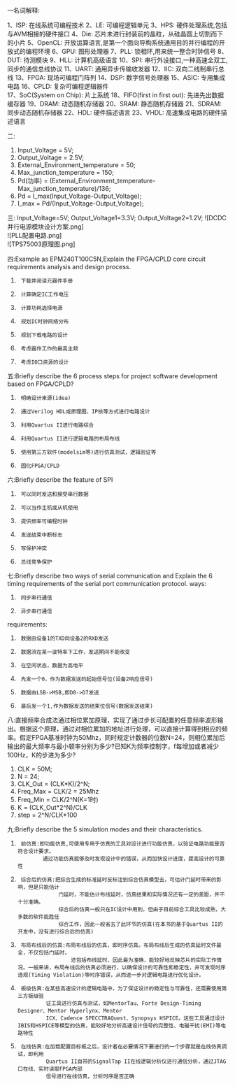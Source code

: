 一名词解释:

1、ISP:     在线系统可编程技术 
2、LE:      可编程逻辑单元 
3、HPS:     硬件处理系统,包括与AVM相接的硬件接口 
4、Die:     芯片未进行封装前的晶粒，从硅晶圆上切割而下的小片 
5、OpenCL:  开放运算语言,是第一个面向导构系统通用目的并行编程的开放式的编程环境 
6、GPU:     图形处理器 
7、PLL:     锁相环,用来统一整合时钟信号 
8、DUT:     待测模块 
9、HLL:     计算机高级语言 
10、SPI:    串行外设接口,一种高速全双工,同步的通信总线协议 
11、UART:   通用异步传输收发器 
12、IIC:    双向二线制串行总线 
13、FPGA:   现场可编程门阵列 
14、DSP:    数字信号处理器 
15、ASIC:   专用集成电路 
16、CPLD:   复杂可编程逻辑器件  
17、SoC(System on Chip):        片上系统 
18、FIFO(first in first out):   先进先出数据缓存器 
19、DRAM:   动态随机存储器 
20、SRAM:   静态随机存储器 
21、SDRAM:  同步动态随机存储器 
22、HDL:    硬件描述语言 
23、VHDL:   高速集成电路的硬件描述语言 

二:
1. Input_Voltage = 5V; 
2. Output_Voltage = 2.5V; 
3. External_Environment_temperature = 50; 
4. Max_junction_temperature = 150;
5. Pd(功率) = (External_Environment_temperature-Max_junction_temperature)/136; 
6. Pd = I_max(Input_Voltage-Output_Voltage); 
7. I_max = Pd/(Input_Voltage-Output_Voltage); 


三:
Input_Voltage=5V; 
Output_Voltage1=3.3V; 
Output_Voltage2=1.2V; 
![DCDC并行电源模块设计方案.png]  
![PLL配置电路.png]  
![TPS75003原理图.png]  




四:Example as EPM240T100C5N,Explain the FPGA/CPLD core circuit requirements analysis and design process.
1.      下载并阅读元器件手册
2.      计算确定IC工作电压
3.      计算功耗选择电源
4.      规划IC时钟网络分布
5.      规划下载电路的设计
6.      考虑器件工作的最高主频
7.      考虑IO口资源的设计

五:Briefly describe the 6 process steps for project software development based on FPGA/CPLD?
1.      明确设计来源(idea)
2.      通过Verilog HDL或原理图、IP核等方式进行电路设计
3.      利用Quartus II进行电路综合
4.      利用Quartus II进行逻辑电路的布局布线
5.      使用第三方软件(modelsim等)进行仿真测试，逻辑验证等
6.      固化FPGA/CPLD

六:Briefly describe the feature of SPI
1.      可以同时发送和接受串行数据 
2.      可以当作主机或从机使用 
3.      提供频率可编程时钟 
4.      发送结束中断标志 
5.      写保护冲突 
6.      总线竞争保护 

七:Briefly describe two ways of serial communication and Explain the 6 timing requirements of the serial port communication protocol.
ways:
1.      同步串行通信 
2.      异步串行通信 
requirements:
1.      数据由设备1的TXD向设备2的RXD发送 
2.      数据流在某一波特率下工作，发送期间不能改变 
3.      在空闲状态，数据为高电平 
4.      先发一个0，作为数据发送的起始信号位(设备2响应信号) 
5.      数据由LSB->MSB,即D0->D7发送 
6.      最后发一个1,作为数据发送的结束位信号(数据发送结束) 

八:直接频率合成法通过相位累加原理，实现了通过步长可配置的任意频率波形输出。根据这个原理，通过对相位累加的地址进行处理，可以直接计算得到相应的频率。假定FPGA基准时钟为50Mhz，同时规定计数器的位数N=24，则相位累加后输出的最大频率与最小顿率分别为多少?已知K为频率控制字，f每增加或者减少100Hz，K的步进为多少?
1. CLK = 50M; 
2. N = 24; 
3. CLK_Out = (CLK*K)/2^N;
4. Freq_Max = CLK/2 = 25Mhz 
5. Freq_Min = CLK/2^N(K=1时)
6. K = (CLK_Out*2^N)/CLK
7. step = 2^N/CLK*100


九:Briefly describe the 5 simulation modes and their characteristics.
1.      前仿真:即功能仿真,可使用专用于仿真的工具对设计进行功能仿真，以验证电路功能是否符合设计要求。
               通过功能仿真能够及时发现设计中的错误，从而加快设计进度，提高设计的可靠性

2.      综合后的仿真:把综合生成的标准延时反标注到综合仿真模型去，可估计门延时带来的影响，但是只能估计
                    门延时，不能估计布线延时，仿真结果和实际情况还有一定的差距，并不十分准确。
                    综合后的仿真一般只在IC设计中用到，但由于目前综合工具比较成熟，大多数的软件能胜任
                    综合工作，因此一般省去了此环节的仿真(在本书的基于Quartus II的开发中，没有进行综合后的仿真)

3.      布局布线后的仿真:布局布线后的仿真，即时序仿真。布局布线后生成的仿真延时文件最全，不仅包括门延时，
                        还包括布线延时，因此最为准确，能较好地反映芯片的实际工作情况。一般来讲，布局布线后的仿真必须进行，以确保设计的可靠性和稳定性，并可发现时序违规(Timing Violation)等时序错误，从而进一步对逻辑电路进行优化设计。

4.      板级仿真:在某些高速设计的逻辑电路中，为了保证设计的稳定性与可靠性，还需要使用第三方板级验
                证工具进行仿真与测试，如MentorTau、Forte Design-Timing Designer、Mentor Hyperlynx、Mentor 
                ICX、Cadence SPECCTRAQuest、Synopsys HSPICE。这些工具通过设计IBIS和HSPICE等模型的仿真，能较好地分析高速设计信号的完整性、电磁干扰(EMI)等电路特性

5.      在线仿真:在加载配置目标板之后，设计者在必要情况下要进行的一个步骤就是在线仿真调试，即利用
                Quartus II自带的SignalTap II在线逻辑分析仪进行通信分析，通过JTAG口在线、实时读取FPGA内部
                信号进行在线仿真，分析时序是否正确


